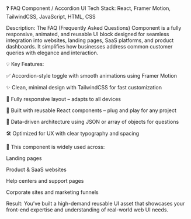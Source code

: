 ❓ FAQ Component / Accordion UI
Tech Stack: React, Framer Motion, TailwindCSS, JavaScript, HTML, CSS

Description:
The FAQ (Frequently Asked Questions) Component is a fully responsive, animated, and reusable UI block designed for seamless integration into websites, landing pages, SaaS platforms, and product dashboards. It simplifies how businesses address common customer queries with elegance and interaction.

💡 Key Features:

✅ Accordion-style toggle with smooth animations using Framer Motion

✨ Clean, minimal design with TailwindCSS for fast customization

📱 Fully responsive layout – adapts to all devices

🧩 Built with reusable React components – plug and play for any project

🧠 Data-driven architecture using JSON or array of objects for questions

🛠️ Optimized for UX with clear typography and spacing

🔄 This component is widely used across:

Landing pages

Product & SaaS websites

Help centers and support pages

Corporate sites and marketing funnels

Result: You’ve built a high-demand reusable UI asset that showcases your front-end expertise and understanding of real-world web UI needs.
